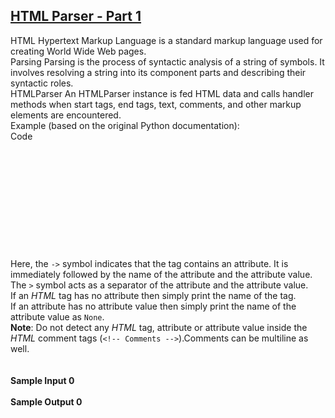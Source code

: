 ## **[HTML Parser - Part 1](https://www.hackerrank.com/challenges/html-parser-part-1)** 
HTML
Hypertext Markup Language is a standard markup language used for creating World Wide Web pages.<br>Parsing
Parsing is the process of syntactic analysis of a string of symbols. It involves resolving a string into its component parts and describing their syntactic roles.<br>HTMLParser
An HTMLParser instance is fed HTML data and calls handler methods when start tags, end tags, text, comments, and other markup elements are encountered.<br>Example (based on the original Python documentation):<br>Code<br><br><br><br><br><br><br><br><br><br><br><br>Here, the <code>-&gt;</code> symbol indicates that the tag contains an attribute. It is immediately followed by the name of the attribute and the attribute value. <br>
The <code>&gt;</code> symbol acts as a separator of the attribute and the attribute value.<br>If an <em>HTML</em> tag has no attribute then simply print the name of the tag. <br>
If an attribute has no attribute value then simply print the name of the attribute value as <code>None</code>.  <br><strong>Note</strong>: Do not detect any <em>HTML</em> tag, attribute or attribute value inside the <em>HTML</em> comment tags (<code>&lt;!-- Comments --&gt;</code>).Comments can be multiline as well.<br><br><br>**Sample Input 0**<br><br>**Sample Output 0**<br><br>